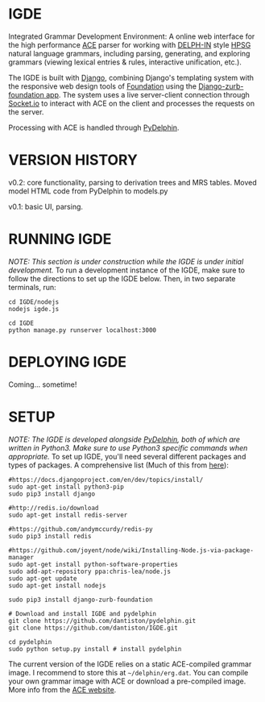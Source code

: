 # IGDE
Integrated Grammar Development Environment: A online web interface for the high performance [ACE](http://sweaglesw.org/linguistics/ace/) parser for working with [DELPH-IN](http://www.delph-in.net) style [HPSG](https://en.wikipedia.org/wiki/Head-driven_phrase_structure_grammar) natural language grammars, including parsing, generating, and exploring grammars (viewing lexical entries & rules, interactive unification, etc.).

The IGDE is built with [Django](https://www.djangoproject.com), combining Django's templating system with the responsive web design tools of [Foundation](http://foundation.zurb.com) using the [Django-zurb-foundation app](https://pypi.python.org/pypi/django-zurb-foundation/5.0.2). The system uses a live server-client connection through [Socket.io](http://socket.io) to interact with ACE on the client and processes the requests on the server.

Processing with ACE is handled through [PyDelphin](https://github.com/goodmami/pydelphin).

# VERSION HISTORY
v0.2: core functionality, parsing to derivation trees and MRS tables. Moved model HTML code from PyDelphin to models.py

v0.1: basic UI, parsing.


# RUNNING IGDE
*NOTE: This section is under construction while the IGDE is under initial development.*
To run a development instance of the IGDE, make sure to follow the directions to set up the IGDE below. Then, in two separate terminals, run:

```
cd IGDE/nodejs
nodejs igde.js
```

```
cd IGDE
python manage.py runserver localhost:3000
```

# DEPLOYING IGDE
Coming... sometime!

# SETUP
*NOTE: The IGDE is developed alongside [PyDelphin](https://github.com/goodmami/pydelphin), both of which are written in Python3. Make sure to use Python3 specific commands when appropriate.*
To set up IGDE, you'll need several different packages and types of packages. A comprehensive list (Much of this from [here](http://www.maxburstein.com/blog/realtime-django-using-nodejs-and-socketio/)):

```
#https://docs.djangoproject.com/en/dev/topics/install/
sudo apt-get install python3-pip
sudo pip3 install django
 
#http://redis.io/download
sudo apt-get install redis-server
 
#https://github.com/andymccurdy/redis-py
sudo pip3 install redis

#https://github.com/joyent/node/wiki/Installing-Node.js-via-package-manager
sudo apt-get install python-software-properties
sudo add-apt-repository ppa:chris-lea/node.js
sudo apt-get update
sudo apt-get install nodejs

sudo pip3 install django-zurb-foundation

# Download and install IGDE and pydelphin
git clone https://github.com/dantiston/pydelphin.git
git clone https://github.com/dantiston/IGDE.git

cd pydelphin
sudo python setup.py install # install pydelphin
```

The current version of the IGDE relies on a static ACE-compiled grammar image. I recommend to store this at `~/delphin/erg.dat`. You can compile your own grammar image with ACE or download a pre-compiled image. More info from the [ACE website](http://sweaglesw.org/linguistics/ace/).
